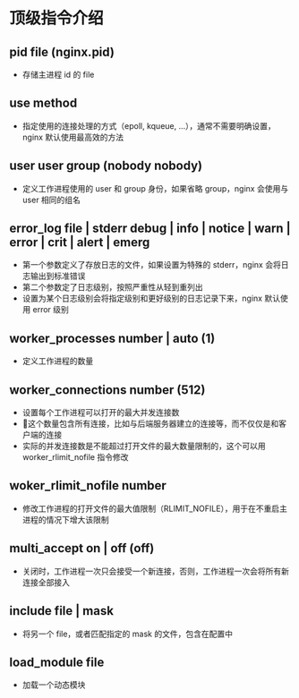 # 顶级指令介绍

## pid file (nginx.pid)

* 存储主进程 id 的 file

## use method

* 指定使用的连接处理的方式（epoll, kqueue, ...），通常不需要明确设置，nginx 默认使用最高效的方法

## user user group (nobody nobody)

* 定义工作进程使用的 user 和 group 身份，如果省略 group，nginx 会使用与 user 相同的组名

## error_log file | stderr debug | info | notice | warn | error | crit | alert | emerg

* 第一个参数定义了存放日志的文件，如果设置为特殊的 stderr，nginx 会将日志输出到标准错误
* 第二个参数定了日志级别，按照严重性从轻到重列出
* 设置为某个日志级别会将指定级别和更好级别的日志记录下来，nginx 默认使用 error 级别

## worker_processes number | auto (1)

* 定义工作进程的数量

## worker_connections number (512)

* 设置每个工作进程可以打开的最大并发连接数
* 这个数量包含所有连接，比如与后端服务器建立的连接等，而不仅仅是和客户端的连接
* 实际的并发连接数是不能超过打开文件的最大数量限制的，这个可以用 worker_rlimit_nofile 指令修改

## woker_rlimit_nofile number

* 修改工作进程的打开文件的最大值限制（RLIMIT_NOFILE），用于在不重启主进程的情况下增大该限制

## multi_accept on | off (off)

* 关闭时，工作进程一次只会接受一个新连接，否则，工作进程一次会将所有新连接全部接入

## include file | mask

* 将另一个 file，或者匹配指定的 mask 的文件，包含在配置中

## load_module file

* 加载一个动态模块
